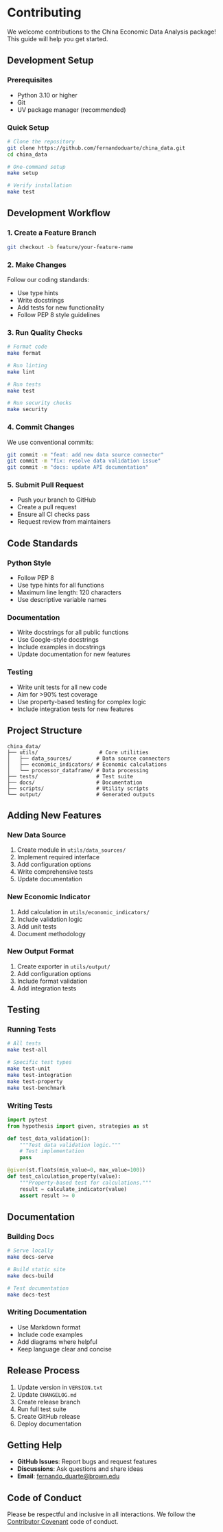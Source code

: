 # Contributing

We welcome contributions to the China Economic Data Analysis package! This guide will help you get started.

## Development Setup

### Prerequisites

- Python 3.10 or higher
- Git
- UV package manager (recommended)

### Quick Setup

```bash
# Clone the repository
git clone https://github.com/fernandoduarte/china_data.git
cd china_data

# One-command setup
make setup

# Verify installation
make test
```

## Development Workflow

### 1. Create a Feature Branch

```bash
git checkout -b feature/your-feature-name
```

### 2. Make Changes

Follow our coding standards:

- Use type hints
- Write docstrings
- Add tests for new functionality
- Follow PEP 8 style guidelines

### 3. Run Quality Checks

```bash
# Format code
make format

# Run linting
make lint

# Run tests
make test

# Run security checks
make security
```

### 4. Commit Changes

We use conventional commits:

```bash
git commit -m "feat: add new data source connector"
git commit -m "fix: resolve data validation issue"
git commit -m "docs: update API documentation"
```

### 5. Submit Pull Request

- Push your branch to GitHub
- Create a pull request
- Ensure all CI checks pass
- Request review from maintainers

## Code Standards

### Python Style

- Follow PEP 8
- Use type hints for all functions
- Maximum line length: 120 characters
- Use descriptive variable names

### Documentation

- Write docstrings for all public functions
- Use Google-style docstrings
- Include examples in docstrings
- Update documentation for new features

### Testing

- Write unit tests for all new code
- Aim for >90% test coverage
- Use property-based testing for complex logic
- Include integration tests for new features

## Project Structure

```
china_data/
├── utils/                    # Core utilities
│   ├── data_sources/        # Data source connectors
│   ├── economic_indicators/ # Economic calculations
│   └── processor_dataframe/ # Data processing
├── tests/                   # Test suite
├── docs/                    # Documentation
├── scripts/                 # Utility scripts
└── output/                  # Generated outputs
```

## Adding New Features

### New Data Source

1. Create module in `utils/data_sources/`
2. Implement required interface
3. Add configuration options
4. Write comprehensive tests
5. Update documentation

### New Economic Indicator

1. Add calculation in `utils/economic_indicators/`
2. Include validation logic
3. Add unit tests
4. Document methodology

### New Output Format

1. Create exporter in `utils/output/`
2. Add configuration options
3. Include format validation
4. Add integration tests

## Testing

### Running Tests

```bash
# All tests
make test-all

# Specific test types
make test-unit
make test-integration
make test-property
make test-benchmark
```

### Writing Tests

```python
import pytest
from hypothesis import given, strategies as st

def test_data_validation():
    """Test data validation logic."""
    # Test implementation
    pass

@given(st.floats(min_value=0, max_value=100))
def test_calculation_property(value):
    """Property-based test for calculations."""
    result = calculate_indicator(value)
    assert result >= 0
```

## Documentation

### Building Docs

```bash
# Serve locally
make docs-serve

# Build static site
make docs-build

# Test documentation
make docs-test
```

### Writing Documentation

- Use Markdown format
- Include code examples
- Add diagrams where helpful
- Keep language clear and concise

## Release Process

1. Update version in `VERSION.txt`
2. Update `CHANGELOG.md`
3. Create release branch
4. Run full test suite
5. Create GitHub release
6. Deploy documentation

## Getting Help

- **GitHub Issues**: Report bugs and request features
- **Discussions**: Ask questions and share ideas
- **Email**: <fernando_duarte@brown.edu>

## Code of Conduct

Please be respectful and inclusive in all interactions. We follow the [Contributor Covenant](https://www.contributor-covenant.org/) code of conduct.
